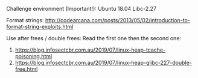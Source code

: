 Challenge environment (Important!):
Ubuntu 18.04
Libc-2.27

Format strings: http://codearcana.com/posts/2013/05/02/introduction-to-format-string-exploits.html

Use after frees / double frees:
Read the first one then the second one:
1. https://blog.infosectcbr.com.au/2019/07/linux-heap-tcache-poisoning.html
2. https://blog.infosectcbr.com.au/2019/07/linux-heap-glibc-227-double-free.html

